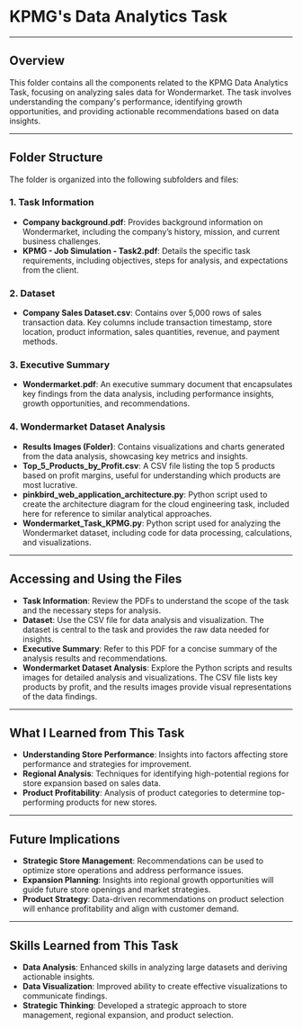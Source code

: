 # KPMG's Data Analytics Task

---

## Overview

This folder contains all the components related to the KPMG Data Analytics Task, focusing on analyzing sales data for Wondermarket. The task involves understanding the company's performance, identifying growth opportunities, and providing actionable recommendations based on data insights.

---

## Folder Structure

The folder is organized into the following subfolders and files:

### 1. **Task Information**

- **Company background.pdf**: Provides background information on Wondermarket, including the company’s history, mission, and current business challenges.
- **KPMG - Job Simulation - Task2.pdf**: Details the specific task requirements, including objectives, steps for analysis, and expectations from the client.

### 2. **Dataset**

- **Company Sales Dataset.csv**: Contains over 5,000 rows of sales transaction data. Key columns include transaction timestamp, store location, product information, sales quantities, revenue, and payment methods.

### 3. **Executive Summary**

- **Wondermarket.pdf**: An executive summary document that encapsulates key findings from the data analysis, including performance insights, growth opportunities, and recommendations.

### 4. **Wondermarket Dataset Analysis**

- **Results Images (Folder)**: Contains visualizations and charts generated from the data analysis, showcasing key metrics and insights.
- **Top_5_Products_by_Profit.csv**: A CSV file listing the top 5 products based on profit margins, useful for understanding which products are most lucrative.
- **pinkbird_web_application_architecture.py**: Python script used to create the architecture diagram for the cloud engineering task, included here for reference to similar analytical approaches.
- **Wondermarket_Task_KPMG.py**: Python script used for analyzing the Wondermarket dataset, including code for data processing, calculations, and visualizations.

---

## Accessing and Using the Files

- **Task Information**: Review the PDFs to understand the scope of the task and the necessary steps for analysis.
- **Dataset**: Use the CSV file for data analysis and visualization. The dataset is central to the task and provides the raw data needed for insights.
- **Executive Summary**: Refer to this PDF for a concise summary of the analysis results and recommendations.
- **Wondermarket Dataset Analysis**: Explore the Python scripts and results images for detailed analysis and visualizations. The CSV file lists key products by profit, and the results images provide visual representations of the data findings.

---

## What I Learned from This Task

- **Understanding Store Performance**: Insights into factors affecting store performance and strategies for improvement.
- **Regional Analysis**: Techniques for identifying high-potential regions for store expansion based on sales data.
- **Product Profitability**: Analysis of product categories to determine top-performing products for new stores.

---

## Future Implications

- **Strategic Store Management**: Recommendations can be used to optimize store operations and address performance issues.
- **Expansion Planning**: Insights into regional growth opportunities will guide future store openings and market strategies.
- **Product Strategy**: Data-driven recommendations on product selection will enhance profitability and align with customer demand.

---

## Skills Learned from This Task

- **Data Analysis**: Enhanced skills in analyzing large datasets and deriving actionable insights.
- **Data Visualization**: Improved ability to create effective visualizations to communicate findings.
- **Strategic Thinking**: Developed a strategic approach to store management, regional expansion, and product selection.
